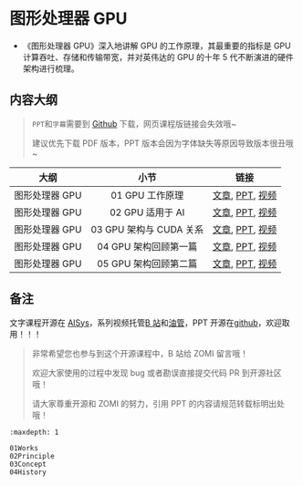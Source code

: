 <!--Copyright 适用于[License](https://github.com/chenzomi12/AISystem)版权许可-->

# 图形处理器 GPU

- 《图形处理器 GPU》深入地讲解 GPU 的工作原理，其最重要的指标是 GPU 计算吞吐、存储和传输带宽，并对英伟达的 GPU 的十年 5 代不断演进的硬件架构进行梳理。

## 内容大纲

> `PPT`和`字幕`需要到 [Github](https://github.com/chenzomi12/AISystem) 下载，网页课程版链接会失效哦~
> 
> 建议优先下载 PDF 版本，PPT 版本会因为字体缺失等原因导致版本很丑哦~

| 大纲 | 小节 | 链接 |
|:--:|:--:|:--:|
| 图形处理器 GPU | 01 GPU 工作原理 | [文章](./01Works.md), [PPT](./01Works.pdf), [视频](https://www.bilibili.com/video/BV1bm4y1m7Ki/) |
| 图形处理器 GPU | 02 GPU 适用于 AI | [文章](./02Principle.md), [PPT](./02Principle.pdf), [视频](https://www.bilibili.com/video/BV1Ms4y1N7RL/)  |
| 图形处理器 GPU | 03 GPU 架构与 CUDA 关系 | [文章](./03Concept.md), [PPT](./03Concept.pdf), [视频](https://www.bilibili.com/video/BV1Kk4y1Y7op/) |
| 图形处理器 GPU | 04 GPU 架构回顾第一篇 | [文章](./04History.md), [PPT](./04Fermi.pdf), [视频](https://www.bilibili.com/video/BV1x24y1F7kY/) |
| 图形处理器 GPU | 05 GPU 架构回顾第二篇 | [文章](./04History.md), [PPT](./05Turing.pdf), [视频](https://www.bilibili.com/video/BV1mm4y1C7fg/) |

## 备注

文字课程开源在 [AISys](https://chenzomi12.github.io/)，系列视频托管[B 站](https://space.bilibili.com/517221395)和[油管](https://www.youtube.com/@ZOMI666/videos)，PPT 开源在[github](https://github.com/chenzomi12/AISystem)，欢迎取用！！！

> 非常希望您也参与到这个开源课程中，B 站给 ZOMI 留言哦！
> 
> 欢迎大家使用的过程中发现 bug 或者勘误直接提交代码 PR 到开源社区哦！
>
> 请大家尊重开源和 ZOMI 的努力，引用 PPT 的内容请规范转载标明出处哦！
```{toctree}
:maxdepth: 1

01Works
02Principle
03Concept
04History
```